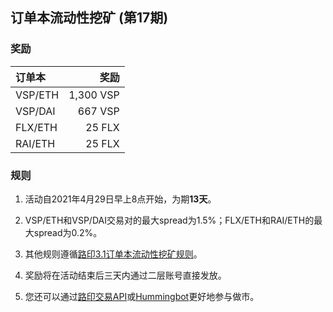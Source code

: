 ## 订单本流动性挖矿 (第17期)


### 奖励

| **订单本** | **奖励** |
| :--- | ---: |
| VSP/ETH | 1,300 VSP|
| VSP/DAI | 667 VSP|
| FLX/ETH | 25 FLX|
| RAI/ETH | 25 FLX|

### 规则

1) 活动自2021年4月29日早上8点开始，为期**13天**。

2) VSP/ETH和VSP/DAI交易对的最大spread为1.5%；FLX/ETH和RAI/ETH的最大spread为0.2%。

3) 其他规则遵循[路印3.1订单本流动性挖矿规则](https://loopring.org/#/post/market-making-competition-cn)。

4) 奖励将在活动结束后三天内通过二层账号直接发放。

5) 您还可以通过[路印交易API](https://docs3.loopring.io/zh-hans/)或[Hummingbot](https://docs.hummingbot.io/exchange-connectors/loopring/)更好地参与做市。



